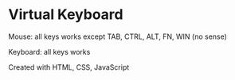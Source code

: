 # Virtual Keyboard

Mouse: all keys works except TAB, CTRL, ALT, FN, WIN (no sense)

Keyboard: all keys works


Created with HTML, CSS, JavaScript

